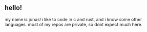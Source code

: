 ## hello! <br>
my name is jonas! i like to code in c and rust, and i know some other languages.
most of my repos are private, so dont expect much here.
